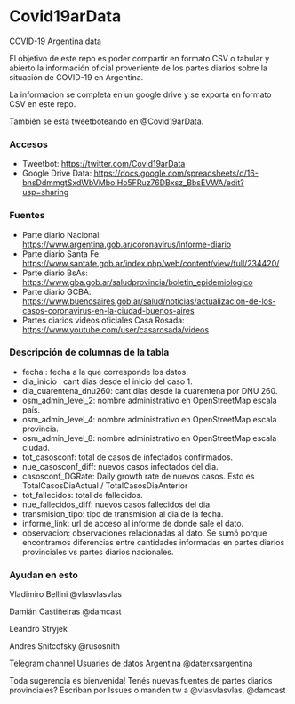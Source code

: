 # Covid19arData
COVID-19 Argentina data

El objetivo de este repo es poder compartir en formato CSV o tabular y abierto la información oficial proveniente de los partes diarios sobre la situación de COVID-19 en Argentina.

La informacion se completa en un google drive y se exporta en formato CSV en este repo.

También se esta tweetboteando en @Covid19arData. 

### Accesos
* Tweetbot: https://twitter.com/Covid19arData 
* Google Drive Data: https://docs.google.com/spreadsheets/d/16-bnsDdmmgtSxdWbVMboIHo5FRuz76DBxsz_BbsEVWA/edit?usp=sharing


### Fuentes
* Parte diario Nacional: https://www.argentina.gob.ar/coronavirus/informe-diario
* Parte diario Santa Fe: https://www.santafe.gob.ar/index.php/web/content/view/full/234420/
* Parte diario BsAs: https://www.gba.gob.ar/saludprovincia/boletin_epidemiologico
* Parte diario GCBA: https://www.buenosaires.gob.ar/salud/noticias/actualizacion-de-los-casos-coronavirus-en-la-ciudad-buenos-aires
* Partes diarios videos oficiales Casa Rosada: https://www.youtube.com/user/casarosada/videos


### Descripción de columnas de la tabla
* fecha : fecha a la que corresponde los datos.
* dia_inicio : cant dias desde el inicio del caso 1.
* dia_cuarentena_dnu260: cant dias desde la cuarentena por DNU 260.
* osm_admin_level_2: nombre administrativo en OpenStreetMap escala país.
* osm_admin_level_4: nombre administrativo en OpenStreetMap escala provincia.
* osm_admin_level_8: nombre administrativo en OpenStreetMap escala ciudad.
* tot_casosconf: total de casos de infectados confirmados.
* nue_casosconf_diff: nuevos casos infectados del dia.
* casosconf_DGRate: Daily growth rate de nuevos casos. Esto es TotalCasosDiaActual / TotalCasosDiaAnterior
* tot_fallecidos: total de fallecidos.
* nue_fallecidos_diff: nuevos casos fallecidos del dia.
* transmision_tipo: tipo de transmision al dia de la fecha.
* informe_link: url de acceso al informe de donde sale el dato.
* observacion: observaciones relacionadas al dato. Se sumó porque encontramos diferencias entre cantidades informadas en partes diarios provinciales vs partes diarios nacionales.


### Ayudan en esto

Vladimiro Bellini @vlasvlasvlas

Damián Castiñeiras @damcast

Leandro Stryjek

Andres Snitcofsky @rusosnith

Telegram channel Usuaries de datos Argentina @daterxsargentina

Toda sugerencia es bienvenida! Tenés nuevas fuentes de partes diarios provinciales? Escriban por Issues o manden tw a @vlasvlasvlas, @damcast